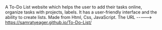 A To-Do List website which helps the user to add their tasks online, organize tasks with projects, labels.
It has a user-friendly interface and the ability to create lists. Made from Html, Css, JavaScript. The URL -----> https://samratyeager.github.io/To-Do-List/
